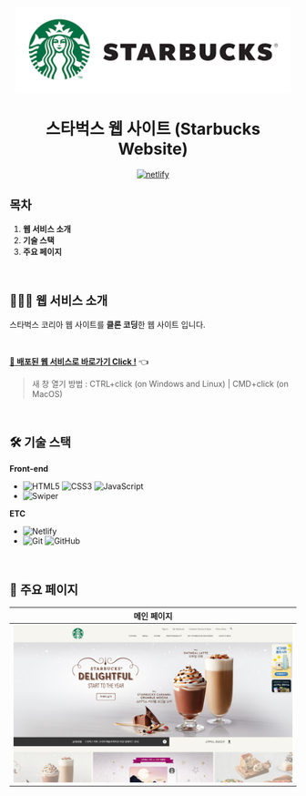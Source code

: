 <div align="center">
  <br />
  <img src="./images/starbucks_title_logo.png" alt="Starbucks" height="150px" />
  <br />
  <h1>스타벅스 웹 사이트 (Starbucks Website)</h1>
  <a href="https://app.netlify.com/sites/hopeful-elion-05bcf5/deploys">
    <img src="https://api.netlify.com/api/v1/badges/fe78859b-ccbc-47e0-82aa-ce187bbe4c0b/deploy-status" alt="netlify" />
  </a>
  <br />
</div>

## 목차

1. **웹 서비스 소개**
2. **기술 스택**
3. **주요 페이지**

<br />

## 💁🏻‍♂ 웹 서비스 소개

스타벅스 코리아 웹 사이트를 **클론 코딩**한 웹 사이트 입니다.

<br />

[**🔗 배포된 웹 서비스로 바로가기 Click !**](https://hopeful-elion-05bcf5.netlify.app/) 👈

> 새 창 열기 방법 : CTRL+click (on Windows and Linux) | CMD+click (on MacOS)

<br />

## 🛠 기술 스택

**Front-end**

- ![HTML5](https://img.shields.io/badge/-HTML5-E34F26?&logo=html5&logoColor=white) ![CSS3](https://img.shields.io/badge/-CSS3-1572B6?&logo=css3&logoColor=white) ![JavaScript](https://img.shields.io/badge/-JavaScript-F7DF1E?&logo=javascript&logoColor=white)
- ![Swiper](https://img.shields.io/badge/-Swiper-6332F6?&logo=swiper&logoColor=white)

**ETC**

- ![Netlify](https://img.shields.io/badge/-Netlify-00C7B7?&logo=netlify&logoColor=white)
- ![Git](https://img.shields.io/badge/-Git-F05032?&logo=git&logoColor=white) ![GitHub](https://img.shields.io/badge/-GitHub-181717?&logo=github&logoColor=white)

<br />

## 📄 주요 페이지

|                             메인 페이지                              |
| :------------------------------------------------------------------: |
| <img src="./images/main_page.png" alt="메인 페이지" width="500px" /> |
